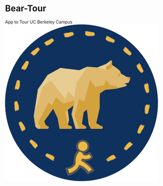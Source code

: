 # Bear-Tour
App to Tour UC Berkeley Campus
![Bear Tour Logo](https://github.com/Sinahdalir/Bear-Tour/blob/master/BearTour/Assets.xcassets/logo.imageset/logo.png)
